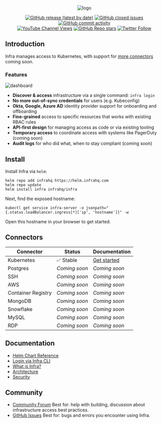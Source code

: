 <div align="center">
  <picture>
    <source media="(prefers-color-scheme: dark)" srcset="https://user-images.githubusercontent.com/251292/179098559-75b53555-e389-40cc-b910-0e53521efad2.svg">
    <img alt="logo" src="https://user-images.githubusercontent.com/251292/179098561-eaa231c1-5757-40d7-9e5f-628e5d9c3e47.svg">
  </picture>
</div>

<div align="center">

[![GitHub release (latest by date)](https://img.shields.io/github/v/release/infrahq/infra?color=brightgreen)](https://github.com/infrahq/infra/releases/latest) [![GitHub closed issues](https://img.shields.io/github/issues-closed/infrahq/infra?color=green)](https://github.com/infrahq/infra/issues) [![GitHub commit activity](https://img.shields.io/github/commit-activity/m/infrahq/infra)](https://github.com/infrahq/infra/commits/main)
<br />
[![YouTube Channel Views](https://img.shields.io/youtube/channel/views/UCft1MzQs2BJdW8BIUu6WJkw?style=social)](https://www.youtube.com/channel/UCft1MzQs2BJdW8BIUu6WJkw) [![GitHub Repo stars](https://img.shields.io/github/stars/infrahq/infra?style=social)](https://github.com/infrahq/infra/stargazers) [![Twitter Follow](https://img.shields.io/twitter/follow/infrahq?style=social)](https://twitter.com/infrahq)

</div>

## Introduction

Infra manages access to Kubernetes, with support for [more connectors](#connectors) coming soon.

### Features

![dashboard](https://user-images.githubusercontent.com/251292/179054958-cba0e177-dd35-42ea-ad28-a6c8a79e697a.png)

- **Discover & access** infrastructure via a single command: `infra login`
- **No more out-of-sync credentials** for users (e.g. Kubeconfig)
- **Okta, Google, Azure AD** identity provider support for onboarding and offboarding
- **Fine-grained** access to specific resources that works with existing RBAC rules
- **API-first design** for managing access as code or via existing tooling
- **Temporary access** to coordinate access with systems like PagerDuty (coming soon)
- **Audit logs** for who did what, when to stay compliant (coming soon)

## Install

Install Infra via `helm`:

```
helm repo add infrahq https://helm.infrahq.com
helm repo update
helm install infra infrahq/infra
```

Next, find the exposed hostname:

```
kubectl get service infra-server -o jsonpath="{.status.loadBalancer.ingress[*]['ip', 'hostname']}" -w
```

Open this hostname in your browser to get started.

## Connectors

| Connector          | Status        | Documentation                                                 |
| ------------------ | ------------- | ------------------------------------------------------------- |
| Kubernetes         | ✅ Stable     | [Get started](https://infrahq.com/docs/connectors/kubernetes) |
| Postgres           | _Coming soon_ | _Coming soon_                                                 |
| SSH                | _Coming soon_ | _Coming soon_                                                 |
| AWS                | _Coming soon_ | _Coming soon_                                                 |
| Container Registry | _Coming soon_ | _Coming soon_                                                 |
| MongoDB            | _Coming soon_ | _Coming soon_                                                 |
| Snowflake          | _Coming soon_ | _Coming soon_                                                 |
| MySQL              | _Coming soon_ | _Coming soon_                                                 |
| RDP                | _Coming soon_ | _Coming soon_                                                 |

## Documentation

- [Helm Chart Reference](https://infrahq.com/docs/reference/helm-reference)
- [Login via Infra CLI](https://infrahq.com/docs/configuration/logging-in)
- [What is Infra?](https://infrahq.com/docs/getting-started/what-is-infra)
- [Architecture](https://infrahq.com/docs/reference/architecture)
- [Security](https://infrahq.com/docs/reference/security)

## Community

- [Community Forum](https://github.com/infrahq/infra/discussions) Best for: help with building, discussion about infrastructure access best practices.
- [GitHub Issues](https://github.com/infrahq/infra/issues) Best for: bugs and errors you encounter using Infra.
